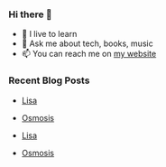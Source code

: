### Hi there 👋

- 🌱 I live to learn
- 💬 Ask me about tech, books, music
- 📫 You can reach me on [my website](https://mrcis.me/contact)















### Recent Blog Posts

* [Lisa](https://mrcis.me/Lisa)
* [Osmosis](https://mrcis.me/Osmosis)

* [Lisa](https://mrcis.me/Lisa)
* [Osmosis](https://mrcis.me/Osmosis)






